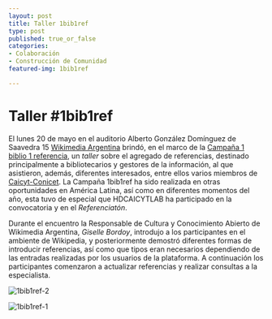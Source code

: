 ```yaml
---
layout: post
title: Taller 1bib1ref
type: post
published: true_or_false
categories:
- Colaboración
- Construcción de Comunidad
featured-img: 1bib1ref

---
```


# Taller #1bib1ref

El lunes 20 de mayo en el auditorio Alberto González Domínguez de Saavedra 15 <a href="https://www.wikimedia.org.ar/" target="_blank">Wikimedia Argentina</a> brindó, en el marco de la <a href="https://es.wikipedia.org/wiki/Wikipedia:Encuentros/1bib1ref_2019" target="_blank">Campaña 1 biblio 1 referencia</a>, un <em>taller</em> sobre el agregado de referencias, destinado principalmente a bibliotecarios y gestores de la información, al que asistieron, además, diferentes interesados, entre ellos varios miembros de <a href="http://www.caicyt-conicet.gov.ar/" target="_blank">Caicyt-Conicet</a>. La Campaña 1bib1ref ha sido realizada en otras oportunidades en América Latina, así como en diferentes momentos del año, esta tuvo de especial que HDCAICYTLAB ha participado en la convocatoria y en el <em>Referenciatón</em>.

Durante el encuentro la Responsable de Cultura y Conocimiento Abierto de Wikimedia Argentina, <em>Giselle Bordoy</em>, introdujo a los participantes en el ambiente de Wikipedia, y posteriormente demostró diferentes formas de introducir referencias, así como que tipos eran necesarios dependiendo de las entradas realizadas por los usuarios de la plataforma. A continuación los participantes comenzaron a actualizar referencias y realizar consultas a la especialista.


![1bib1ref-2](/assets/img/posts/1bib1ref-2.jpg)

![1bib1ref-1](/assets/img/posts/1bib1ref-1.jpg)
